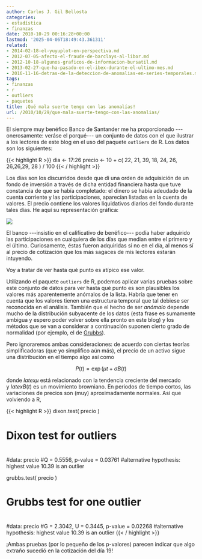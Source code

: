 ```yaml
---
author: Carlos J. Gil Bellosta
categories:
- estadística
- finanzas
date: 2010-10-29 00:16:28+00:00
lastmod: '2025-04-06T18:49:43.361311'
related:
- 2014-02-18-el-yuyuplot-en-perspectiva.md
- 2012-07-05-afecto-el-fraude-de-barclays-al-libor.md
- 2012-10-18-algunos-graficos-de-informacion-bursatil.md
- 2013-02-27-que-ha-pasado-en-el-ibex-durante-el-ultimo-mes.md
- 2016-11-16-detras-de-la-deteccion-de-anomalias-en-series-temporales.md
tags:
- finanzas
- r
- outliers
- paquetes
title: ¡Qué mala suerte tengo con las anomalías!
url: /2010/10/29/que-mala-suerte-tengo-con-las-anomalias/
---
```


El siempre muy benéfico Banco de Santander me ha proporcionado ---onerosamente: veráse el porqué--- un conjunto de datos con el que ilustrar a los lectores de este blog en el uso del paquete `outliers` de R.  Los datos son los siguientes:

{{< highlight R >}}
dia <- 17:26
precio <- 10 + c( 22, 21, 39, 18, 24, 26, 26,26,29, 28 ) / 100
{{< / highlight >}}

Los días son los discurridos desde que di una orden de adquisición de un fondo de inversión a través de dicha entidad financiera hasta que tuve constancia de que se había completado: el dinero se había adeudado de la cuenta corriente y las participaciones, aparecían listadas en la cuenta de valores. El precio contiene los valores liquidativos diarios del fondo durante tales días. He aquí su representación gráfica:

[![](/wp-uploads/2010/10/precios_diarios_activo.png#center)
](/wp-uploads/2010/10/precios_diarios_activo.png#center)

El banco ---insistio en el calificativo de benéfico--- podía haber adquirido las participaciones en cualquiera de los días que median entre el primero y el último. Curiosamente, éstas fueron adquiridas si no en el día, al menos sí al precio de cotización que los más sagaces de mis lectores estarán intuyendo.

Voy a tratar de ver hasta qué punto es atípico ese valor.

Utilizando el paquete `outliers` de R, podemos aplicar varias pruebas sobre este conjunto de datos para ver hasta qué punto es son plausibles los valores más aparentemente anómalos de la lista. Habría que tener en cuenta que los valores tienen una estructura temporal que tal debiese ser reconocida en el análisis. También que el hecho de ser _anómalo_ depende mucho de la distribución subyacente de los datos (esta frase es sumamente ambigua y espero poder volver sobre ella pronto en este blog) y los métodos que se van a considerar a continuación suponen cierto grado de normalidad (por ejemplo, el de [Grubbs](http://en.wikipedia.org/wiki/Grubbs'_test_for_outliers)).

Pero ignoraremos ambas consideraciones: de acuerdo con ciertas teorías simplificadoras (que yo simplifico aún más), el precio de un activo sigue una distribución en el tiempo algo así como


$$ P(t) = \exp( \mu t + \sigma B(t) $$


donde $latex \mu$ está relacionado con la tendencia creciente del mercado y $latex B(t)$ es un movimiento browniano. En periodos de tiempo cortos, las variaciones de precios son (muy) aproximadamente normales. Así que volviendo a R,

{{< highlight R >}}
dixon.test( precio )

#    Dixon test for outliers
#
#data:  precio
#Q = 0.5556, p-value = 0.03761
#alternative hypothesis: highest value 10.39 is an outlier

grubbs.test( precio )

#    Grubbs test for one outlier
#
#data:  precio
#G = 2.3042, U = 0.3445, p-value = 0.02268
#alternative hypothesis: highest value 10.39 is an outlier
 {{< / highlight >}}

¡Ambas pruebas (por lo pequeño de los p-valores) parecen indicar que algo extraño sucedió en la cotización del día 19!